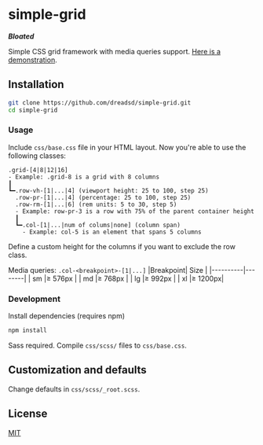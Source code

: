 # simple-grid

***Bloated***

Simple CSS grid framework with media queries support. [Here is a demonstration](https://dreadsd.github.io/simple-grid/).

## Installation
```sh
git clone https://github.com/dreadsd/simple-grid.git
cd simple-grid
```
### Usage
Include `css/base.css` file in your HTML layout.
Now you're able to use the following classes:
```
.grid-[4|8|12|16]
- Example: .grid-8 is a grid with 8 columns
┃
┗━.row-vh-[1|...|4] (viewport height: 25 to 100, step 25)
  .row-pr-[1|...|4] (percentage: 25 to 100, step 25)
  .row-rm-[1|...|6] (rem units: 5 to 30, step 5)
  - Example: row-pr-3 is a row with 75% of the parent container height
  ┃
  ┗━.col-[1|...|num of colums|none] (column span)
    - Example: col-5 is an element that spans 5 columns
```
Define a custom height for the columns if you want to exclude the row class.

Media queries:
`.col-<breakpoint>-[1|...]`
|Breakpoint|  Size  |
|----------|--------|
|    sm    |≥ 576px |
|    md    |≥ 768px |
|    lg    |≥ 992px |
|    xl    |≥ 1200px|

### Development
Install dependencies (requires npm)
```sh
npm install
```
Sass required. Compile `css/scss/` files to `css/base.css`.

## Customization and defaults
Change defaults in `css/scss/_root.scss`.

## License
[MIT](https://opensource.org/licenses/MIT)
